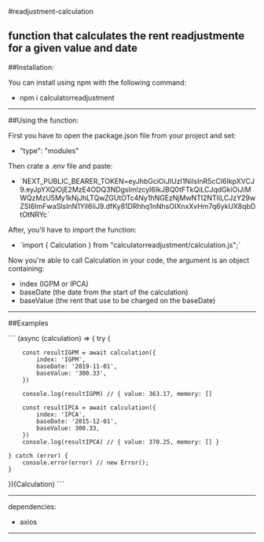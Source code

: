 #readjustment-calculation

function that calculates the rent readjustmente for a given value and date
-----------------------------------------------------------------
##Installation:

You can install using npm with the following command:
- npm i calculatorreadjustment
-----------------------------------------------------------------
##Using the function:

First you have to open the package.json file from your project and set:
- "type": "modules"

Then crate a .env file and paste:

- ˋNEXT_PUBLIC_BEARER_TOKEN=eyJhbGciOiJIUzI1NiIsInR5cCI6IkpXVCJ9.eyJpYXQiOjE2MzE4ODQ3NDgsImlzcyI6IkJBQ0tFTkQiLCJqdGkiOiJiMWQzMzU5My1kNjJhLTQwZGUtOTc4Ny1hNGEzNjMwNTI2NTIiLCJzY29wZSI6ImFwaSIsInN1YiI6IiJ9.dfKy81DRhhq1nNhsOIXnxXvHm7q6ykUX8qbDtOtNRYcˋ

After, you'll have to import the function:

- ˋimport { Calculation } from "calculatorreadjustment/calculation.js";ˋ 

Now you're able to call Calculation in your code, the argument is an object containing:
- index (IGPM or IPCA)
- baseDate (the date from the start of the calculation)
- baseValue (the rent that use to be charged on the baseDate)



-----------------------------------------------------------------
##Examples

ˋˋˋ
(async (calculation) => {
    try {

        const resultIGPM = await calculation({
            index: 'IGPM',
            baseDate: '2019-11-01',
            baseValue: '300.33',
        })
        
        console.log(resultIGPM) // { value: 363.17, memory: []

        const resultIPCA = await calculation({
            index: 'IPCA',
            baseDate: '2015-12-01',
            baseValue: 300.33,
        })
        console.log(resultIPCA) // { value: 370.25, memory: [] }

    } catch (error) {
        console.error(error) // new Error();
    }
})(Calculation)
ˋˋˋ


-----------------------------------------------------------------
dependencies: 
- axios
-----------------------------------------------------------------